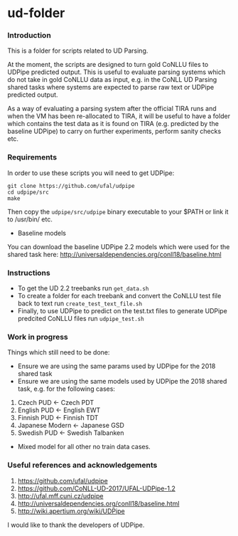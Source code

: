 # ud-folder

### Introduction

This is a folder for scripts related to UD Parsing. 

At the moment, the scripts are designed to turn gold CoNLLU files to UDPipe predicted output. This is useful to evaluate parsing systems which do not take in gold CoNLLU data as input, e.g. in the CoNLL UD Parsing shared tasks where systems are expected to parse raw text or UDPipe predicted output. 

As a way of evaluating a parsing system after the official TIRA runs and when the VM has been re-allocated to TIRA, it will be useful to have a folder which contains the test data as it is found on TIRA (e.g. predicted by the baseline UDPipe) to carry on further experiments, perform sanity checks etc.


### Requirements

In order to use these scripts you will need to get UDPipe: 

```
git clone https://github.com/ufal/udpipe
cd udpipe/src
make
```

Then copy the `udpipe/src/udpipe` binary executable to your $PATH or link it to /usr/bin/ etc. 

- Baseline models 

You can download the baseline UDPipe 2.2 models which were used for the shared task here: http://universaldependencies.org/conll18/baseline.html

### Instructions

- To get the UD 2.2 treebanks run `get_data.sh`
- To create a folder for each treebank and convert the CoNLLU test file back to text run `create_test_text_file.sh`
- Finally, to use UDPipe to predict on the test.txt files to generate UDPipe predcited CoNLLU files run `udpipe_test.sh` 

### Work in progress

Things which still need to be done:

- Ensure we are using the same params used by UDPipe for the 2018 shared task
- Ensure we are using the same models used by UDPipe the 2018 shared task, e.g. for the following cases:

1. Czech PUD ← Czech PDT
2. English PUD ← English EWT
3. Finnish PUD ← Finnish TDT
4. Japanese Modern ← Japanese GSD
5. Swedish PUD ← Swedish Talbanken

- Mixed model for all other no train data cases. 

### Useful references and acknowledgements

1. https://github.com/ufal/udpipe
2. https://github.com/CoNLL-UD-2017/UFAL-UDPipe-1.2
3. http://ufal.mff.cuni.cz/udpipe
4. http://universaldependencies.org/conll18/baseline.html
5. http://wiki.apertium.org/wiki/UDPipe

I would like to thank the developers of UDPipe. 
